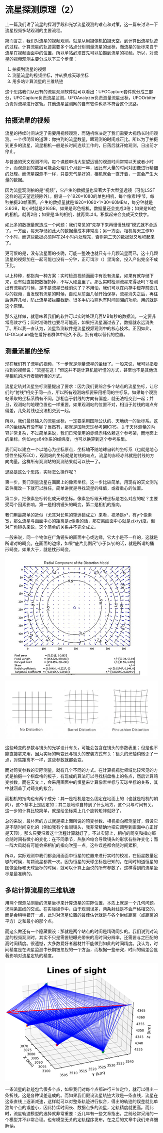 # 流星探测原理（2）

上一篇我们讲了流星的探测手段和光学流星观测的难点和对策，这一篇来讨论一下流星视频多站观测的主要流程。

简而言之，我们对流星的视频观测，就是从用摄像机拍摄天空，到计算出流星轨迹的过程。计算流星的轨迹需要多个站点分别测量流星的坐标，而流星的坐标来自于流星在视频画面中的位置，所以单站必须首先可以拍摄到流星的视频。所以，对流星的视频观测主要分成以下三个步骤：

1. 拍摄到流星的视频
1. 测量流星的视频坐标，并转换成天球坐标
1. 用多站计算流星的三维轨迹

这个思路我们从已有的流星观测软件就可以看出：UFOCapture套件就分成三部分，UFOCapture负责流星监测，UFOAnalyzer负责测量流星坐标，UFOOrbiter负责对流星进行定轨。其他流星监测网的自有软件也基本符合这个思路。

## 拍摄流星的视频

流星的持续时间决定了需要用视频观测，而随机性决定了我们需要大视场长时间观测。一个很明显的道理：你拍到的流星数量，跟观测的时间成正比。所以为了拍摄到更多的流星，流星相机一般是长时间连续工作的，日落后就开始观测，日出前才停止。

与普通的天文观测不同，每个课题申请大型望远镜的观测时间常常以天或者小时计，而观测到的数据可能会处理几个月到一年，因此有大量的时间对图像进行精细的处理。而流星探测不一样，只要天气是好的，相机就会一直开着，一直会产生大量的数据。

因为流星观测拍的是“视频”，它产生的数据量也显著大于大型望远镜（可能LSST这样的巡天望远镜除外）。假设一个1920×1080的单色相机，每个像素1字节，每秒拍摄30帧画面，产生的数据量就是1920×1080×1×30≈60MB/s，每分钟就是3.6GB，每小时就是216GB。如果是彩色相机，数据量还会变成3倍；如果是16位的相机，就再2倍；如果是4k的相机，就再乘以4。积累起来会变成天文数字。

如此多的数据量就造成一个问题：我们常见的“先存下来再慢慢处理”模式就不合适了。一方面，每天存储如此大的数据量成本非常高；另一方面，相机每天工作10个小时，而这些数据必须得在24小时内处理完，否则第二天的数据就又堆积起来了。

更可恨的是，没有流星雨的夜晚，可能一整晚也就只有十几颗流星而已，这十几颗流星的视频加在一起可能也没有一分钟，正可谓沙（）里淘金，投入产出完全不成正比。

以上种种，都指向一种方案：实时检测视频画面中有没有流星，如果有就存储下来，没有就直接把数据扔掉，不写入硬盘里了。那么实时检测流星来得及吗？检测出有流星的时候，是不是流星已经消失了？不用怕，我们可以在内存中缓存前面几秒的视频，当发现有流星的时候，自动从前面几帧开始保存，流星消失之后，再往后保存几帧，防止流星被拦腰截断。很多手机拍照也有时间回溯的功能，用的就是这个原理。

那么这样做，就意味着我们的软件可以实时处理几百MB每秒的数据流，一定要非常高效才行；同时准确性也要尽可能高，如果把流星漏过去了，数据就永远消失了。所以我一直认为，流星监测软件是流星视频观测中的核心技术。正因如此，UFOCapture能在爱好者群体中经久不衰，拥有难以替代的位置。

## 测量流星的坐标

现在我们有了流星的视频，下一步就是测量流星的坐标了。一般来说，我可以指着拍到的视频说：“流星在这！”但这并不是计算机能听懂的方式，甚至也不是其他流星相机的运行者能听懂的方式。

流星定轨对流星坐标测量提出了要求：因为我们要综合多个站点的流星坐标，让它们的“射线”相交于同一点，所以所有观测站都要采用相同的坐标系。如果每个观测站采取的坐标系稍有不同，那相当于射线的方向有偏差，就无法相交到一起；并且，观测站的地理位置也一样重要，如果观测站的位置不对，相当于射线的端点有偏差，几条射线也没法相交到一起。

所以，我们最终输入的流星坐标，一定要采用国际公认的、天地统一的坐标系。这样的坐标系有没有呢？当然有，那就是国际天球参考架ICRS。关于天体测量的内容非常复杂，不过简单来说，我们日常使用的赤经赤纬依赖这个参考架，而地面上的坐标，例如wgs84体系的经纬度，也可以换算到这个参考系里。

我们可以建立一个以地心为坐标原点，坐标轴**不**随地球自转的坐标系（也就是地心惯性坐标系ECI），观测站的坐标就是射线的端点，流星的赤经赤纬就是射线的方向向量。这样所有观测站的观测结果就可以统一了。

思路是这么个思路，实际怎么操作呢？

第一步，我们测量流星在画面上的像素坐标。这一步比较简单，用现有的天文测光软件魔改一下就可以胜任，简单讲就是寻找流星的峰值，或者重心的位置。

第二步，把像素坐标转化成天球坐标。像素坐标跟天球坐标是怎么对应的呢？主要受两个因素影响，第一是相机镜头的畸变，第二是相机的指向。

我们用最简单的近似（尤其对长焦的望远镜成立）来看，视场是x°，有y个像素宽，那么流星与画面中心的距离是z像素的话，那它离画面中心就是z(x/y)度。但对广角镜头来说，这个简单的关系并不完全成立。

一般来说，同一个物体在广角镜头的画面中心或边缘，它大小是不一样的，这就是所谓对的畸变。在画面的边缘，如果“底片比例尺”小于(x/y)的话，就是所谓的桶形畸变，如果大于，就是枕形畸变。

![](image/20220927214355.png)  

![](image/20220927214424.png)  

这些畸变的参数与镜头的光学设计有关，可能会包含在镜头的参数表里；但是也不能直接拿来用，因为实际的畸变还与镜头的安装方式有关：镜头的光轴稍微歪了一点，对焦距离不一样，这些参数就都会变。

而对畸变参数的实际测量，就有几个不同的方式。在计算机视觉领域比较常见的方式是拍摄一个棋盘格的板子，有现成的算法可以寻找棋盘格上的各点，然后计算畸变参数。而在天文上，会采用画面中的恒星来计算像素坐标与天球坐标的关系，其中就涵盖了对畸变的拟合。

而相机的指向也有两个成分：其一是相机是怎么固定在地面上的（也就是相机的朝向），这个基本上是固定的；其二是地球自转到了什么地方，这个只与时间有关。这一步的计算比较简单，就是给坐标乘上几个旋转矩阵就好了。

总的来说，最朴素的方式就是把上面所说的畸变参数、相机指向都测量好，假设它是不随时间变化的（例如我有个鱼眼镜头，我非常精确地把它调整到画面中心正好是天顶），那么只要沿着这个流程计算就好了。不过实际上，相机的畸变和指向都会随时间有微小的变化：在不同季节，热胀冷缩会导致镜头的形状有些许变化；而一阵大风就有可能会把相机的指向吹歪一点。这些误差都会随时间累积。

所以，实际观测中我们都会用画面中恒星的位置来进行实时的校准，在恒星数量足够的时候，每颗流星都做一次。因为恒星的天球坐标是已知的，在同时知道恒星的图像坐标和天球坐标的时候，就可以计算上面说的所有参数了。这样得到的流星坐标是最准确的。

## 多站计算流星的三维轨迹

用两个观测站测量的流星坐标来计算流星的实际位置，本质上就是一个几何问题。求两条直线的交点。在实际操作中，由于观测误差，两条射线是不会严格相交的，而是会稍稍错开一点，此时对流星位置的最佳估计就是与各个射线距离（或距离的平方）之和最小的那个点。

而这么做还有一个隐藏假设：那就是两个站点的时间是精确同步的。我们说到对流星的视频观测时，其实不只是需要短曝光带来的高时间分辨率，还需要与之匹配的高时间精度。很遗憾，大多数爱好者器材并不能做到如此的时间精度。我认为，时间精度是在流星监测中长期被忽视的一个方面，而根据一些研究，时间的偏差会显著影响对流星定轨的精度。

![](image/20220928044658.png)  

一条流星的轨迹包含很多个点，如果我们对每个点都进行三位定位，就可以得出一条折线，这是各种误差造成的。而如果我们假设流星轨迹大致是一条直线，流星在这条直线上逐渐减速，这样就可以对整条轨迹进行拟合，得出的轨迹的误差就比单独每个点的误差小，因此持续时间长、数据点多的流星，定轨精度就更高。而此时，流星轨迹模型的选择就非常重要：近几年有一些文章指出，之前经常采用的一个模型并不非常合理。也有模型无关的定轨程序发布，在之后的文章中我们来详细解读。